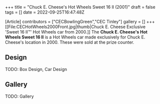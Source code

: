 +++
title = "Chuck E. Cheese's Hot Wheels Sweet 16 II (2001)"
draft = false
tags = []
date = 2022-09-25T16:47:48Z

[Article]
contributors = ["CECBowlingGreen","CEC Tinley"]
gallery = []
+++
[[File:CECHotWheels2000Front.jpg|thumb|Chuck E. Cheese Exclusive 'Sweet 16 II™️' Hot Wheels car from 2000.]]
The **Chuck E. Cheese's Hot Wheels Sweet 16 II** is a Hot Wheels car made exclusively for Chuck E. Cheese's location in 2000. These were sold at the prize counter.

## Design ##
TODO: Box Design, Car Design

## Gallery ##
TODO: Gallery